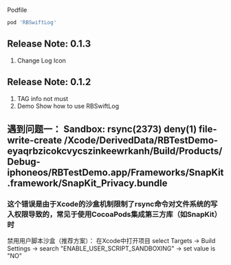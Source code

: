 Podfile

```bash
pod 'RBSwiftLog'
```

## Release Note: 0.1.3
1. Change Log Icon

## Release Note: 0.1.2
1. TAG info not must
2. Demo Show how to use RBSwiftLog

## 遇到问题一： Sandbox: rsync(2373) deny(1) file-write-create /Xcode/DerivedData/RBTestDemo-eyaqrbzicokcvycszinkeewrkanh/Build/Products/Debug-iphoneos/RBTestDemo.app/Frameworks/SnapKit.framework/SnapKit_Privacy.bundle

### 这个错误是由于Xcode的沙盒机制限制了rsync命令对文件系统的写入权限导致的，常见于使用CocoaPods集成第三方库（如SnapKit）时
‌禁用用户脚本沙盒‌（推荐方案）：
在Xcode中打开项目
select Targets → Build Settings → search "ENABLE_USER_SCRIPT_SANDBOXING" → set value is "NO"
